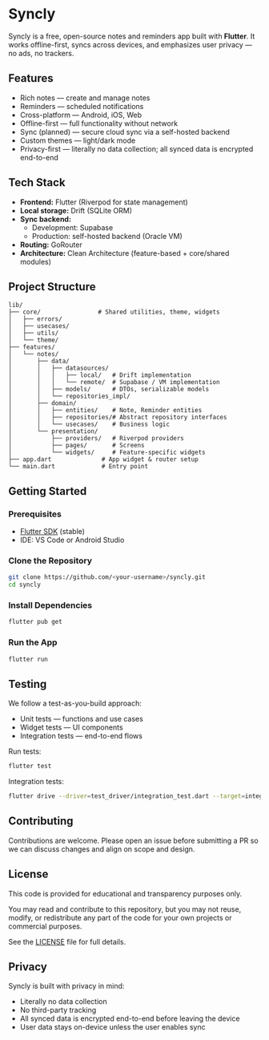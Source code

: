 # Syncly

Syncly is a free, open-source notes and reminders app built with **Flutter**. It works offline-first, syncs across devices, and emphasizes user privacy — no ads, no trackers.

## Features

- Rich notes — create and manage notes
- Reminders — scheduled notifications
- Cross-platform — Android, iOS, Web
- Offline-first — full functionality without network
- Sync (planned) — secure cloud sync via a self-hosted backend
- Custom themes — light/dark mode
- Privacy-first — literally no data collection; all synced data is encrypted end-to-end

## Tech Stack

- **Frontend:** Flutter (Riverpod for state management)  
- **Local storage:** Drift (SQLite ORM)  
- **Sync backend:**  
  - Development: Supabase  
  - Production: self-hosted backend (Oracle VM)  
- **Routing:** GoRouter  
- **Architecture:** Clean Architecture (feature-based + core/shared modules)

## Project Structure

```
lib/
├── core/                # Shared utilities, theme, widgets
│   ├── errors/
│   ├── usecases/
│   ├── utils/
│   └── theme/
├── features/
│   └── notes/
│       ├── data/
│       │   ├── datasources/
│       │   │   ├── local/   # Drift implementation
│       │   │   └── remote/  # Supabase / VM implementation
│       │   ├── models/      # DTOs, serializable models
│       │   └── repositories_impl/
│       ├── domain/
│       │   ├── entities/    # Note, Reminder entities
│       │   ├── repositories/# Abstract repository interfaces
│       │   └── usecases/    # Business logic
│       └── presentation/
│           ├── providers/   # Riverpod providers
│           ├── pages/       # Screens
│           └── widgets/     # Feature-specific widgets
├── app.dart              # App widget & router setup
└── main.dart             # Entry point
```

## Getting Started

### Prerequisites
- [Flutter SDK](https://flutter.dev/docs/get-started/install) (stable)  
- IDE: VS Code or Android Studio

### Clone the Repository
```bash
git clone https://github.com/<your-username>/syncly.git
cd syncly
```

### Install Dependencies
```bash
flutter pub get
```

### Run the App
```bash
flutter run
```

## Testing

We follow a test-as-you-build approach:

- Unit tests — functions and use cases  
- Widget tests — UI components  
- Integration tests — end-to-end flows

Run tests:
```bash
flutter test
```

Integration tests:
```bash
flutter drive --driver=test_driver/integration_test.dart --target=integration_test/app_flow_test.dart
```

## Contributing

Contributions are welcome. Please open an issue before submitting a PR so we can discuss changes and align on scope and design.

## License

This code is provided for educational and transparency purposes only.

You may read and contribute to this repository, but you may not reuse, modify, or redistribute any part of the code for your own projects or commercial purposes.

See the [LICENSE](./LICENSE) file for full details.

## Privacy

Syncly is built with privacy in mind:

- Literally no data collection  
- No third-party tracking
- All synced data is encrypted end-to-end before leaving the device
- User data stays on-device unless the user enables sync
